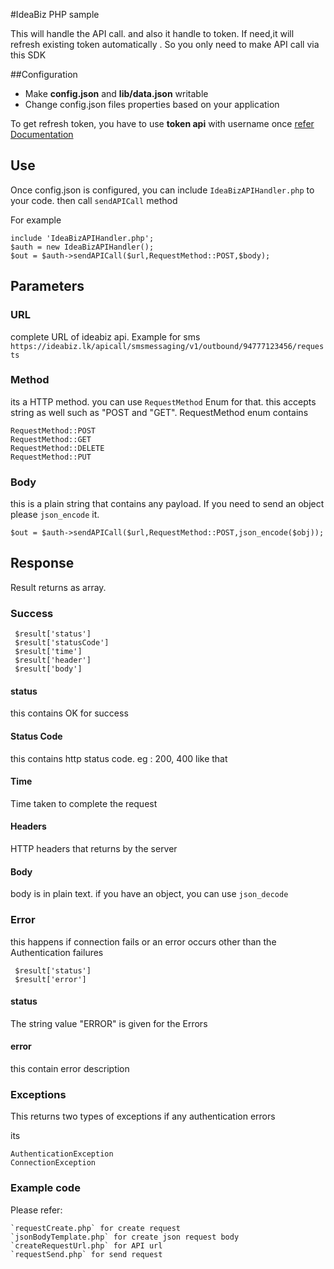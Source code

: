 #IdeaBiz PHP sample

This will handle the API call. and also it handle to token. If need,it will refresh existing token automatically . So you only need to make API call via this SDK

##Configuration
* Make **config.json** and **lib/data.json** writable
* Change config.json files properties based on your application


To get refresh token, you have to use **token api** with username once [ refer Documentation](http://docs.ideabiz.lk/en/Authorization/Authorization%20v1)

## Use
Once config.json is configured, you can include `IdeaBizAPIHandler.php` to your code. then call `sendAPICall` method 

For example

```
include 'IdeaBizAPIHandler.php';
$auth = new IdeaBizAPIHandler();
$out = $auth->sendAPICall($url,RequestMethod::POST,$body);
```

## Parameters
### URL
 complete URL of ideabiz api. Example for sms `https://ideabiz.lk/apicall/smsmessaging/v1/outbound/94777123456/requests`
### Method
 its a HTTP method. you can use `RequestMethod` Enum for that. this accepts string as well such as "POST and "GET". RequestMethod enum contains

```
RequestMethod::POST
RequestMethod::GET
RequestMethod::DELETE
RequestMethod::PUT

```

### Body
this is a plain string that contains any payload. If you need to send an object please `json_encode` it.

```
$out = $auth->sendAPICall($url,RequestMethod::POST,json_encode($obj));

```


## Response
Result returns as array. 

### Success

```
 $result['status'] 
 $result['statusCode'] 
 $result['time']
 $result['header']
 $result['body']

```

#### status 
this contains OK for success

#### Status Code
this contains http status code. eg : 200, 400 like that

#### Time
Time taken to complete the request

#### Headers
HTTP headers that returns by the server

#### Body
body is in plain text. if you have an object, you can use `json_decode` 



### Error
 this happens if connection fails or an error occurs other than the Authentication failures


```
 $result['status'] 
 $result['error'] 
```


#### status 
The string value "ERROR" is given for the Errors

#### error
this contain error description

 
### Exceptions
This returns two types of exceptions if any authentication errors

its
```
AuthenticationException
ConnectionException
```


### Example code
Please refer:
```
`requestCreate.php` for create request
`jsonBodyTemplate.php` for create json request body
`createRequestUrl.php` for API url
`requestSend.php` for send request
```



